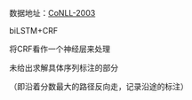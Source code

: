 数据地址：[CoNLL-2003](https://www.clips.uantwerpen.be/conll2003/ner/)

biLSTM+CRF

将CRF看作一个神经层来处理

未给出求解具体序列标注的部分

（即沿着分数最大的路径反向走，记录沿途的标注）